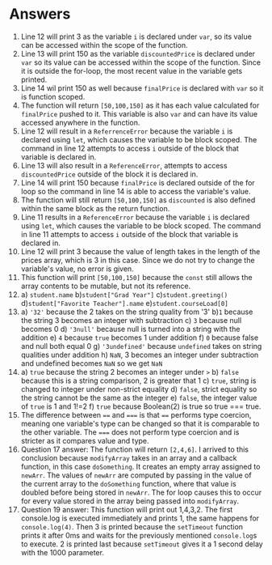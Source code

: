 # Answers
1. Line 12 will print 3 as the variable `i` is declared under `var`, so its value can be accessed within the scope of the function. 
2. Line 13 will print 150 as the variable `discountedPrice` is declared under `var` so its value can be accessed within the scope of the function. Since it is outside the for-loop, the most recent value in the variable gets printed. 
3. Line 14 wil print 150 as well because `finalPrice` is declared with `var` so it is function scoped. 
4. The function will return `[50,100,150]` as it has each value calculated for `finalPrice` pushed to it. This variable is also `var` and can have its value accessed anywhere in the function. 
5. Line 12 will result in a `ReferrenceError` because the variable `i` is declared using `let`, which causes the variable to be block scoped. The command in line 12 attempts to access `i` outside of the block that variable is declared in. 
6. Line 13 will also result in a `ReferenceError`, attempts to access `discountedPrice` outside of the block it is declared in. 
7. Line 14 will print 150 because `finalPrice` is declared outside of the for loop so the command in line 14 is able to access the variable's value.
8. The function will still return `[50,100,150]` as `discounted` is also defined within the same block as the return function. 
9. Line 11 results in a `ReferenceError` because the variable `i` is declared using `let`, which causes the variable to be block scoped. The command in line 11 attempts to access `i` outside of the block that variable is declared in. 
10. Line 12 will print 3 because the value of length takes in the length of the prices array, which is 3 in this case. Since we do not try to change the variable's value, no error is given. 
11. This function will print `[50,100,150]` because the `const` still allows the array contents to be mutable, but not its reference. 
12. a) `student.name` b)`student["Grad Year"]` c)`student.greeting()` d)`student["Favorite Teacher"].name` e)`student.courseLoad[0]`
13. a) `'32'` because the 2 takes on the string quality from '3' b)`1` because the string 3 becomes an integer with subtraction c) `3` because null becomes 0 d) `'3null'` because null is turned into a string with the addition e) `4` because `true` becomes 1 under addition f) `0` because false and null both equal 0 g) `'3undefined'` because `undefined` takes on string qualities under addition  h) `NaN`, 3 becomes an integer under subtraction and undefined becomes `NaN` so we get `NaN` 
14. a) `true` because the string 2 becomes an integer under `>` b) `false` because this is a string comparison, 2 is greater that 1 c) `true`, string is changed to integer under non-strict equality d) `false`, strict equality so the string cannot be the same as the integer e) `false`, the integer value of `true` is 1 and 1!=2 f) `true` because Boolean(2) is true so true === true. 
15. The difference between `==` and `===` is that `==` performs type coercion, meaning one variable's type can be changed so that it is comparable to the other variable. The `===` does not perform type coercion and is stricter as it compares value and type. 
17. Question 17 answer: The function will return `[2,4,6]`. I arrived to this conclusion because `modifyArray` takes in an array and a callback function, in this case `doSomething`. It creates an empty array assigned to `newArr`. The values of `newArr` are computed by passing in the value of the current array to the `doSomething` function, where that value is doubled before being stored in `newArr`. The for loop causes this to occur for every value stored in the array being passed into `modifyArray`. 
19. Question 19 answer: This function will print out 1,4,3,2. The first console.log is executed immediately and prints 1, the same happens for `console.log(4)`. Then 3 is printed because the `setTimeout` function prints it after 0ms and waits for the previously mentioned `console.log`s to execute. 2 is printed last because `setTimeout` gives it a 1 second delay with the 1000 parameter. 
